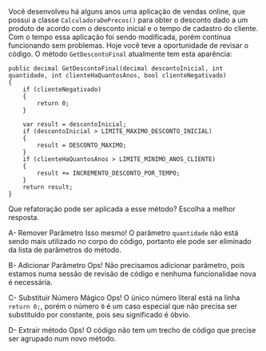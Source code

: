 ﻿Você desenvolveu há alguns anos uma aplicação de vendas online, que possui a classe `CalculadoraDePrecos()`
para obter o desconto dado a um produto de acordo com o desconto inicial e o tempo de cadastro do cliente.
Com o tempo essa aplicação foi sendo modificada, porém continua funcionando sem problemas. Hoje você teve a oportunidade de
revisar o código. O método `GetDescontoFinal` atualmente tem esta aparência:

```
public decimal GetDescontoFinal(decimal descontoInicial, int quantidade, int clienteHaQuantosAnos, bool clienteNegativado)
{
    if (clienteNegativado)
    {
        return 0;
    }

    var result = descontoInicial;
    if (descontoInicial > LIMITE_MAXIMO_DESCONTO_INICIAL)
    {
        result = DESCONTO_MAXIMO;
    }
    if (clienteHaQuantosAnos > LIMITE_MINIMO_ANOS_CLIENTE)
    {
        result += INCREMENTO_DESCONTO_POR_TEMPO;
    }
    return result;
}
```

Que refatoração pode ser aplicada a esse método? Escolha a melhor resposta.

A- Remover Parâmetro
Isso mesmo! O parâmetro `quantidade` não está sendo mais utilizado no corpo do código,
portanto ele pode ser eliminado da lista de parâmetros do método.

B- Adicionar Parâmetro
Ops! Não precisamos adicionar parâmetro, pois estamos numa sessão de revisão de código e nenhuma funcionalidae nova é necessária.

C- Substituir Número Mágico
Ops! O único número literal está na linha `return 0;`, porém o número `0` é um caso
especial que não precisa ser substituído por constante, pois seu significado é óbvio.

D- Extrair método
Ops! O código não tem um trecho de código que precise ser agrupado num novo método.